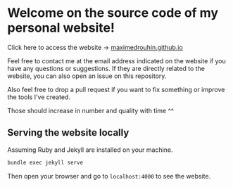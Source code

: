 # Welcome on the source code of my personal website!

Click here to access the website -> [maximedrouhin.github.io](https://maximedrouhin.github.io
)

Feel free to contact me at the email address indicated on the website if you have any questions or suggestions. If they are directly related to the website, you can also open an issue on this repository.

Also feel free to drop a pull request if you want to fix something or improve the tools I've created.

Those should increase in number and quality with time ^^

## Serving the website locally

Assuming Ruby and Jekyll are installed on your machine.

```bash
bundle exec jekyll serve
```

Then open your browser and go to `localhost:4000` to see the website.
